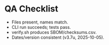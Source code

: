 # QA Checklist
- Files present, names match.
- CLI run succeeds; tests pass.
- verify.sh produces SBOM/checksums.csv.
- Dates/version consistent (v3.7u, 2025-10-05).
